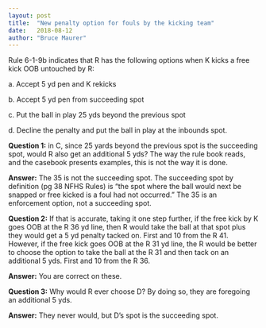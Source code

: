 ```yaml
---
layout: post
title:  "New penalty option for fouls by the kicking team"
date:   2018-08-12
author: "Bruce Maurer"
---
```


Rule 6-1-9b indicates that R has the following options when K kicks a free kick
OOB untouched by R:

a. Accept 5 yd pen and K rekicks

b. Accept 5 yd pen from succeeding spot

c. Put the ball in play 25 yds beyond the previous spot

d. Decline the penalty and put the ball in play at the inbounds spot.

<!--more-->

**Question 1:** in C, since 25 yards beyond the previous spot is the succeeding
spot, would R also get an additional 5 yds? The way the rule book reads, and the
casebook presents examples, this is not the way it is done. 

**Answer:** The 35 is not the
succeeding spot. The succeeding spot by definition (pg 38 NFHS Rules) is “the
spot where the ball would next be snapped or free kicked is a foul had not
occurred.” The 35 is an enforcement option, not a succeeding spot.

**Question 2:** If that is accurate, taking it one step further, if the free kick
by K goes OOB at the R 36 yd line, then R would take the ball at that spot plus
they would get a 5 yd penalty tacked on. First and 10 from the R 41. However, if
the free kick goes OOB at the R 31 yd line, the R would be better to choose the
option to take the ball at the R 31 and then tack on an additional 5 yds. First
and 10 from the R 36.

**Answer:** You are correct on these.

**Question 3:** Why would R ever choose D? By doing so, they are foregoing an
additional 5 yds.

**Answer:** They never would, but D’s spot is the succeeding spot.
